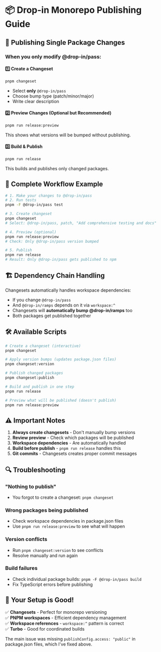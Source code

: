# 📦 **Drop-in Monorepo Publishing Guide**

## 🎯 **Publishing Single Package Changes**

### **When you only modify @drop-in/pass:**

#### 1️⃣ **Create a Changeset**
```bash
pnpm changeset
```
- Select **only** `@drop-in/pass`
- Choose bump type (patch/minor/major)
- Write clear description

#### 2️⃣ **Preview Changes** (Optional but Recommended)
```bash
pnpm run release:preview
```
This shows what versions will be bumped without publishing.

#### 3️⃣ **Build & Publish**
```bash
pnpm run release
```
This builds and publishes only changed packages.

## 🔄 **Complete Workflow Example**

```bash
# 1. Make your changes to @drop-in/pass
# 2. Run tests
pnpm -F @drop-in/pass test

# 3. Create changeset
pnpm changeset
# Select: @drop-in/pass, patch, "Add comprehensive testing and docs"

# 4. Preview (optional)
pnpm run release:preview
# Check: Only @drop-in/pass version bumped

# 5. Publish
pnpm run release
# Result: Only @drop-in/pass gets published to npm
```

## 🏗️ **Dependency Chain Handling**

Changesets automatically handles workspace dependencies:

- If you change `@drop-in/pass` 
- And `@drop-in/ramps` depends on it via `workspace:^`
- Changesets will **automatically bump @drop-in/ramps** too
- Both packages get published together

## 🛠️ **Available Scripts**

```bash
# Create a changeset (interactive)
pnpm changeset

# Apply version bumps (updates package.json files)
pnpm changeset:version

# Publish changed packages
pnpm changeset:publish

# Build and publish in one step
pnpm run release

# Preview what will be published (doesn't publish)
pnpm run release:preview
```

## ⚠️ **Important Notes**

1. **Always create changesets** - Don't manually bump versions
2. **Review preview** - Check which packages will be published
3. **Workspace dependencies** - Are automatically handled
4. **Build before publish** - `pnpm run release` handles this
5. **Git commits** - Changesets creates proper commit messages

## 🔍 **Troubleshooting**

### **"Nothing to publish"**
- You forgot to create a changeset: `pnpm changeset`

### **Wrong packages being published**
- Check workspace dependencies in package.json files
- Use `pnpm run release:preview` to see what will happen

### **Version conflicts**
- Run `pnpm changeset:version` to see conflicts
- Resolve manually and run again

### **Build failures**
- Check individual package builds: `pnpm -F @drop-in/pass build`
- Fix TypeScript errors before publishing

## 🎯 **Your Setup is Good!**

✅ **Changesets** - Perfect for monorepo versioning  
✅ **PNPM workspaces** - Efficient dependency management  
✅ **Workspace references** - `workspace:^` pattern is correct  
✅ **Turbo** - Good for coordinated builds  

The main issue was missing `publishConfig.access: "public"` in package.json files, which I've fixed above.
